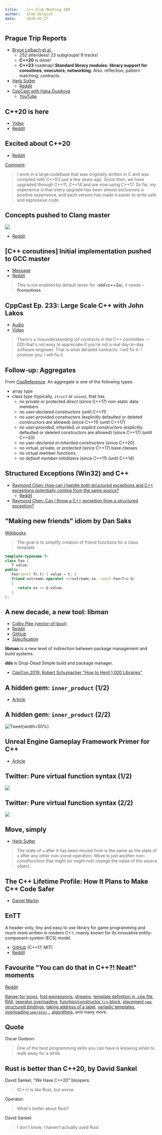 ```yaml
---
title:    C++ Club Meeting 100
author:   Gleb Dolgich
date:     2020-02-27
---
```


## Prague Trip Reports

* [Bryce Lelbach et al.](https://www.reddit.com/r/cpp/comments/f47x4o/202002_prague_iso_c_committee_trip_report_c20_is/)
  * 252 attendees! 23 subgroups! 9 tracks!
  * **C++20** is done!
  * **C++23** roadmap! **Standard library modules**; **library support for coroutines**; **executors**; **networking**. Also: reflection; pattern matching; contracts.
* [Herb Sutter](https://herbsutter.com/2020/02/15/trip-report-winter-iso-c-standards-meeting-prague/)
  * [Reddit](https://www.reddit.com/r/cpp/comments/f4p2nn/herb_sutters_trip_winter_iso_c_standards_meeting/)
* [CppCast with Hana Dusíková](https://cppcast.com/hana-dusikova-prague-trip-report/)
  * [YouTube](https://youtu.be/YQOqQGgQFE0)

## C++20 is here

* [Video](https://youtu.be/AvPiGstxV_g)
* [Reddit](https://www.reddit.com/r/programming/comments/f5tw69/c20_is_here/)

## Excited about C++20

* [Reddit](https://www.reddit.com/r/cpp/comments/f62nyr/are_you_excited_about_c_20/)

[Comment](https://www.reddit.com/r/cpp/comments/f62nyr/are_you_excited_about_c_20/fi2vjbg/):

> I work in a large codebase that was originally written in C and was compiled with C++03 just a few years ago. Since then, we have upgraded through C++11, C++14 and are now using C++17.
> So far, my experience is that every upgrade has been almost exclusively a positive experience, and each version has made it easier to write safe and expressive code.

## Concepts pushed to Clang master

![](img/concepts-clang-master.jpg)

* [Reddit](https://www.reddit.com/r/cpp/comments/esamj3/concepts_merged_to_clang_trunk/)

## [C++ coroutines] Initial implementation pushed to GCC master

* [Message](https://gcc.gnu.org/ml/gcc-patches/2020-01/msg01096.html)
* [Reddit](https://www.reddit.com/r/cpp/comments/eqrv1n/gcc_c_coroutines_initial_implementation_pushed_to/)

> This is not enabled by default (even for **-std=c++2a**), it needs **-fcoroutines**

## CppCast Ep. 233: Large Scale C++ with John Lakos

* [Audio](https://cppcast.com/john-lakos-large-scale-cpp/)
* [Video](https://youtu.be/cP_kjF63WAY)

> There's a misunderstanding (of contracts in the C++ committee -- GD) that's not easy to appreciate if you're not a real day-to-day software engineer. That is what derailed contracts. I will fix it. I promise you, I will fix it.

## Follow-up: Aggregates

From [CppReference](https://en.cppreference.com/w/cpp/language/aggregate_initialization): An aggregate is one of the following types:

* array type
* class type (typically, `struct` or `union`), that has
  * no private or protected *direct* (since C++17) non-static data members
  * no *user-declared constructors* (until C++11)
  * no *user-provided constructors* (explicitly defaulted or deleted constructors are allowed) (since C++11) (until C++17)
  * no *user-provided, inherited, or explicit constructors* (explicitly defaulted or deleted constructors are allowed) (since C++17) (until C++20)
  * no *user-declared or inherited constructors* (since C++20)
  * no virtual, private, or *protected* (since C++17) base classes
  * no virtual member functions
  * no *default member initializers* (since C++11) (until C++14)

## Structured Exceptions (Win32) and C++

* [Raymond Chen: How can I handle both structured exceptions and C++ exceptions potentially coming from the same source?](https://devblogs.microsoft.com/oldnewthing/20200116-00/?p=103333)
  * [Reddit](https://www.reddit.com/r/cpp/comments/epwpx3/how_can_i_handle_both_structured_exceptions_and_c/)
* [Raymond Chen: Can I throw a C++ exception from a structured exception?](https://devblogs.microsoft.com/oldnewthing/?p=96706)

## "Making new friends" idiom by Dan Saks

[Wikibooks](https://en.wikibooks.org/wiki/More_C%2B%2B_Idioms/Making_New_Friends)

> The goal is to simplify creation of friend functions for a class template.

```cpp
template<typename T>
class Foo {
   T value;
public:
   Foo(const T& t) { value = t; }
   friend ostream& operator <<(ostream& os, const Foo<T>& b)
   {
      return os << b.value;
   }
};
```

## A new decade, a new tool: **libman**

* [Colby Pike (vector-of-bool)](https://vector-of-bool.github.io/2020/01/06/new-decade.html)
* [Reddit](https://www.reddit.com/r/cpp/comments/ekwb4y/a_new_decade_a_new_tool/)
* [GitHub](https://github.com/vector-of-bool/libman)
* [Specification](https://api.csswg.org/bikeshed/?force=1&url=https://raw.githubusercontent.com/vector-of-bool/libman/develop/data/spec.bs)

**libman** is a new level of indirection between package management and build systems.

**dds** is Drop-Dead Simple build and package manager.

* [CppCon 2019: Robert Schumacher “How to Herd 1,000 Libraries”](https://youtu.be/Lb3hlLlHTrs)

## A hidden gem: `inner_product` (1/2)

* [Article](https://marcoarena.wordpress.com/2017/11/14/a-hidden-gem-inner_product/)

## A hidden gem: `inner_product` (2/2)

![Tweet](img/hoekstra-inner_product.png){width=50%}

## Unreal Engine Gameplay Framework Primer for C++

* [Article](http://www.tomlooman.com/ue4-gameplay-framework/)

## Twitter: Pure virtual function syntax (1/2)

![](img/pure-func-1.jpeg)

## Twitter: Pure virtual function syntax (2/2)

![](img/pure-func-2.jpeg)

## Move, simply

* [Herb Sutter](https://herbsutter.com/2020/02/17/move-simply/)

> The state of `a` after it has been moved from is the same as the state of `a` after any other non-const operation. Move is just another non-constfunction that might (or might not) change the value of the source object.

## The C++ Lifetime Profile: How It Plans to Make C++ Code Safer

* [Daniel Martin](https://pspdfkit.com/blog/2020/the-cpp-lifetime-profile/)

## EnTT

A header-only, tiny and easy to use library for game programming and much more written in modern C++, mainly known for its innovative entity-component-system (ECS) model.

* [GitHub](https://github.com/skypjack/entt) (C++17, MIT)
* [Reddit](https://www.reddit.com/r/programming/comments/f7twdf/entt_v330_is_out_gaming_meets_modern_c/)

## Favourite "You can do that in C++?! Neat!" moments

[Reddit](https://www.reddit.com/r/cpp/comments/f6wlbm/what_arewere_your_favourite_you_can_do_that_neat/)

[Range-for loops](https://www.reddit.com/r/cpp/comments/f6wlbm/what_arewere_your_favourite_you_can_do_that_neat/fi7oyou/), [fold expressions](https://www.reddit.com/r/cpp/comments/f6wlbm/what_arewere_your_favourite_you_can_do_that_neat/fi7o43i/), [streams](https://www.reddit.com/r/cpp/comments/f6wlbm/what_arewere_your_favourite_you_can_do_that_neat/fi87f6y/), [template definition in .cpp file](https://www.reddit.com/r/cpp/comments/f6wlbm/what_arewere_your_favourite_you_can_do_that_neat/fi87nhw/), [RAII](https://www.reddit.com/r/cpp/comments/f6wlbm/what_arewere_your_favourite_you_can_do_that_neat/fi8ssoj/), [operator overloading](https://www.reddit.com/r/cpp/comments/f6wlbm/what_arewere_your_favourite_you_can_do_that_neat/fi89ryw/), [function/constructor `try` block](https://www.reddit.com/r/cpp/comments/f6wlbm/what_arewere_your_favourite_you_can_do_that_neat/fi8h075/), [placement `new`](https://www.reddit.com/r/cpp/comments/f6wlbm/what_arewere_your_favourite_you_can_do_that_neat/fi8i7cj/), [structured bindings](https://www.reddit.com/r/cpp/comments/f6wlbm/what_arewere_your_favourite_you_can_do_that_neat/fi8odaz/), [taking address of a label](https://www.reddit.com/r/cpp/comments/f6wlbm/what_arewere_your_favourite_you_can_do_that_neat/fi7qrbv/), [variadic templates](https://www.reddit.com/r/cpp/comments/f6wlbm/what_arewere_your_favourite_you_can_do_that_neat/fi7oflw/), [overloading `operator,`](https://www.reddit.com/r/cpp/comments/f6wlbm/what_arewere_your_favourite_you_can_do_that_neat/fi93qjh/), [algorithms](https://www.reddit.com/r/cpp/comments/f6wlbm/what_arewere_your_favourite_you_can_do_that_neat/fi9fm9w/), and many more.

## Quote

Oscar Godson:

> One of the best programming skills you can have is knowing when to walk away for a while.

## Rust is better than C++20, by David Sankel

David Sankel, "We Have C++20" bloopers:

> (C++) is like Rust, but worse.

Operator:

> What's better about Rust?

David Sankel:

> I don't know, I haven't actually used Rust.
